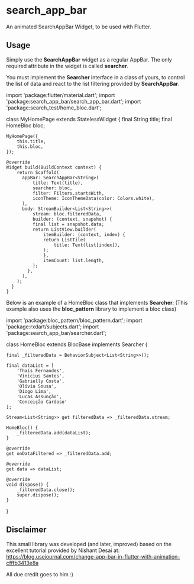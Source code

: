 # search_app_bar

An animated SearchAppBar Widget, to be used with Flutter.

## Usage

Simply use the **SearchAppBar** widget as a regular AppBar.
The only required attribute in the widget is called **searcher**.

You must implement the **Searcher** interface in a class of yours, to
control the list of data and react to the list filtering provided by **SearchAppBar**.

  import 'package:flutter/material.dart';
  import 'package:search_app_bar/search_app_bar.dart';
  import 'package:search_test/home_bloc.dart';

  class MyHomePage extends StatelessWidget {
    final String title;
    final HomeBloc bloc;

    MyHomePage({
        this.title,
        this.bloc,
    });

    @override
    Widget build(BuildContext context) {
        return Scaffold(
          appBar: SearchAppBar<String>(
              title: Text(title),
              searcher: bloc,
              filter: Filters.startsWith,
              iconTheme: IconThemeData(color: Colors.white),
          ),
          body: StreamBuilder<List<String>>(
              stream: bloc.filteredData,
              builder: (context, snapshot) {
              final list = snapshot.data;
              return ListView.builder(
                  itemBuilder: (context, index) {
                  return ListTile(
                      title: Text(list[index]),
                  );
                  },
                  itemCount: list.length,
              );
            },
          ),
        );
      }
    }

Below is an example of a HomeBloc class that implements **Searcher**:
(This example also uses the **bloc_pattern** library to implement a bloc class)

  import 'package:bloc_pattern/bloc_pattern.dart';
  import 'package:rxdart/subjects.dart';
  import 'package:search_app_bar/searcher.dart';

  class HomeBloc extends BlocBase implements Searcher<String> {

    final _filteredData = BehaviorSubject<List<String>>();

    final dataList = [
        'Thaís Fernandes',
        'Vinicius Santos',
        'Gabrielly Costa',
        'Olívia Sousa',
        'Diogo Lima',
        'Lucas Assunção',
        'Conceição Cardoso'
    ];

    Stream<List<String>> get filteredData => _filteredData.stream;

    HomeBloc() {
        _filteredData.add(dataList);
    }

    @override
    get onDataFiltered => _filteredData.add;

    @override
    get data => dataList;
    
    @override
    void dispose() {
        _filteredData.close();
        super.dispose();
    }
  }

## Disclaimer

This small library was developed (and later, improved)
based on the excellent tutorial provided by Nishant Desai at:
https://blog.usejournal.com/change-app-bar-in-flutter-with-animation-cfffb3413e8a

All due credit goes to him :)
